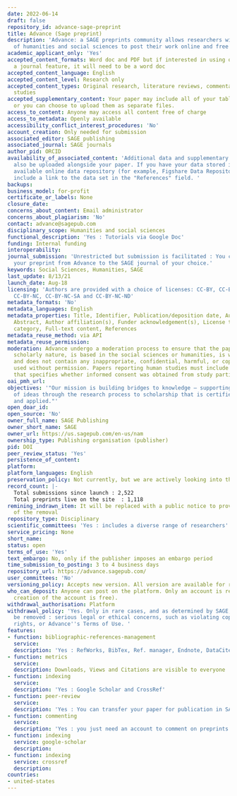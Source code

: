 ```yaml
---
date: 2022-06-14
draft: false
repository_id: advance-sage-preprint
title: Advance (Sage preprint)
description: 'Advance: a SAGE preprints community allows researchers within the fields
  of humanities and social sciences to post their work online and free of charge.'
academic_applicant_only: 'Yes'
accepted_content_formats: Word doc and PDF but if interested in using our submit to
  a journal feature, it will need to be a word doc
accepted_content_language: English
accepted_content_level: Research only
accepted_content_types: Original research, literature reviews, commentaries, and case
  studies
accepted_supplementary_content: Your paper may include all of your tables and figures,
  or you can choose to upload them as separate files.
access_to_content: Anyone may access all content free of charge
access_to_metadata: Openly available
accessibility_conflict_interest_procedures: 'No'
account_creation: Only needed for submission
associated_editor: SAGE publishing
associated_journal: SAGE journals
author_pid: ORCID
availability_of_associated_content: 'Additional data and supplementary materials can
  also be uploaded alongside your paper. If you have your data stored in a publicly
  available online data repository (for example, Figshare Data Repository), you can
  include a link to the data set in the "References" field. '
backups:
business_model: for-profit
certificate_or_labels: None
closure_date:
concerns_about_content: Email administrator
concerns_about_plagiarism: 'No'
contact: advance@sagepub.com
disciplinary_scope: Humanities and social sciences
functional_description: 'Yes : Tutorials via Google Doc'
funding: Internal funding
interoperability:
journal_submission: 'Unrestricted but submission is facilitated : You can easily transfer
  your preprint from Advance to the SAGE journal of your choice.'
keywords: Social Sciences, Humanities, SAGE
last_update: 8/13/21
launch_date: Aug-18
licensing: 'Authors are provided with a choice of licenses: CC-BY, CC-BY-SA, CC-BY-ND,
  CC-BY-NC, CC-BY-NC-SA and CC-BY-NC-ND'
metadata_formats: 'No'
metadata_languages: English
metadata_properties: Title, Identifier, Publication/deposition date, Author name(s),
  Abstract, Author affiliation(s), Funder acknowledgement(s), License type(s), Subject
  category, Full-text content, References
metadata_reuse_method: via API
metadata_reuse_permission:
moderation: Advance undergo a moderation process to ensure that the paper is of a
  scholarly nature, is based in the social sciences or humanities, is written in English,
  and does not contain any inappropriate, confidential, harmful, or copyrighted materials
  used without permission. Papers reporting human studies must include a statement
  that specifies whether informed consent was obtained from study participants.
oai_pmh_url:
objectives: '"Our mission is building bridges to knowledge — supporting the development
  of ideas through the research process to scholarship that is certified, taught,
  and applied."'
open_doar_id:
open_source: 'No'
owner_full_name: SAGE Publishing
owner_short_name: SAGE
owner_url: https://us.sagepub.com/en-us/nam
ownership_type: Publishing organisation (publisher)
pid: DOI
peer_review_status: 'Yes'
persistence_of_content:
platform:
platform_languages: English
preservation_policy: Not currently, but we are actively looking into this
record_count: |-
  Total submissions since launch : 2,522
  Total preprints live on the site  : 1,118
remining_indrawn_item: It will be replaced with a public notice to provide a record
  of the removal
repository_type: Disciplinary
scientific_committees: 'Yes : includes a diverse range of researchers'
service_pricing: None
short_name:
status: open
terms_of_use: 'Yes'
text_embargo: No, only if the publisher imposes an embargo period
time_submission_to_posting: 3 to 4 business days
repository_url: https://advance.sagepub.com/
user_committees: 'No'
versioning_policy: Accepts new version. All version are available for readers.
who_can_deposit: Anyone can post on the platform. Only an account is required ( The
  creation of the account is free).
withdrawal_authorisation: Platform
withdrawal_policy: 'Yes. Only in rare cases, and as determined by SAGE, will a preprint
  be removed : serious legal or ethical concerns, such as violating copyright, privacy
  rights, or Advance''s Terms of Use. '
features:
- function: bibliographic-references-management
  service:
  description: 'Yes : RefWorks, BibTex, Ref. manager, Endnote, DataCite, NLM, DC'
- function: metrics
  service:
  description: Downloads, Views and Citations are visible to everyone
- function: indexing
  service:
  description: 'Yes : Google Scholar and CrossRef'
- function: peer-review
  service:
  description: 'Yes : You can transfer your paper for publication in SAGE journals'
- function: commenting
  service:
  description: 'Yes : you just need an account to comment on preprints'
- function: indexing
  service: google-scholar
  description:
- function: indexing
  service: crossref
  description:
countries:
- united-states
---
```



